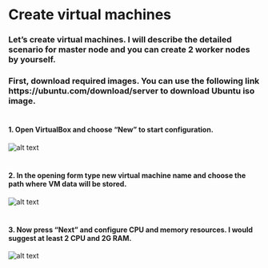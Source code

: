 <h1>Create virtual machines</h1>
<h3>Let’s create virtual machines. I will describe the detailed scenario for master node and you can create 2 worker nodes by yourself.</h3>
<h3>First, download required images. You can use the following link https://ubuntu.com/download/server to download Ubuntu iso image. </h3>

# <h4>1. Open VirtualBox and choose “New” to start configuration.</h4> 
![alt text](https://miro.medium.com/v2/resize:fit:1400/format:webp/1*CncyK0thTHVlOcTs1vA5zw.png)

# <h4>2. In the opening form type new virtual machine name and choose the path where VM data will be stored.</h4>
![alt text](https://miro.medium.com/v2/resize:fit:1100/format:webp/1*4yVAZIBs007OLj1Oi1D87w.png)

# <h4>3. Now press “Next” and configure CPU and memory resources. I would suggest at least 2 CPU and 2G RAM.</h4>
![alt text](https://miro.medium.com/v2/resize:fit:1100/format:webp/1*TxYlqk-WA7g2ZL8L7ZRirw.png)

